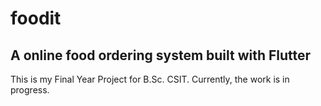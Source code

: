 # foodit

## A online food ordering system built with Flutter



This is my Final Year Project for B.Sc. CSIT. Currently, the work is in progress. 

